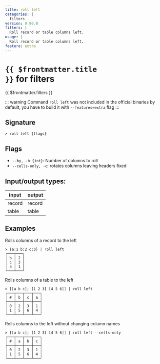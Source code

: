 ```yaml
---
title: roll left
categories: |
  filters
version: 0.90.0
filters: |
  Roll record or table columns left.
usage: |
  Roll record or table columns left.
feature: extra
---
```

<!-- This file is automatically generated. Please edit the command in https://github.com/nushell/nushell instead. -->

# <code>{{ $frontmatter.title }}</code> for filters

<div class='command-title'>{{ $frontmatter.filters }}</div>


::: warning
 Command `roll left` was not included in the official binaries by default, you have to build it with `--features=extra` flag
:::
## Signature

```> roll left {flags} ```

## Flags

 -  `--by, -b {int}`: Number of columns to roll
 -  `--cells-only, -c`: rotates columns leaving headers fixed


## Input/output types:

| input  | output |
| ------ | ------ |
| record | record |
| table  | table  |
## Examples

Rolls columns of a record to the left
```nu
> {a:1 b:2 c:3} | roll left
╭───┬───╮
│ b │ 2 │
│ c │ 3 │
│ a │ 1 │
╰───┴───╯
```

Rolls columns of a table to the left
```nu
> [[a b c]; [1 2 3] [4 5 6]] | roll left
╭───┬───┬───┬───╮
│ # │ b │ c │ a │
├───┼───┼───┼───┤
│ 0 │ 2 │ 3 │ 1 │
│ 1 │ 5 │ 6 │ 4 │
╰───┴───┴───┴───╯

```

Rolls columns to the left without changing column names
```nu
> [[a b c]; [1 2 3] [4 5 6]] | roll left --cells-only
╭───┬───┬───┬───╮
│ # │ a │ b │ c │
├───┼───┼───┼───┤
│ 0 │ 2 │ 3 │ 1 │
│ 1 │ 5 │ 6 │ 4 │
╰───┴───┴───┴───╯

```

